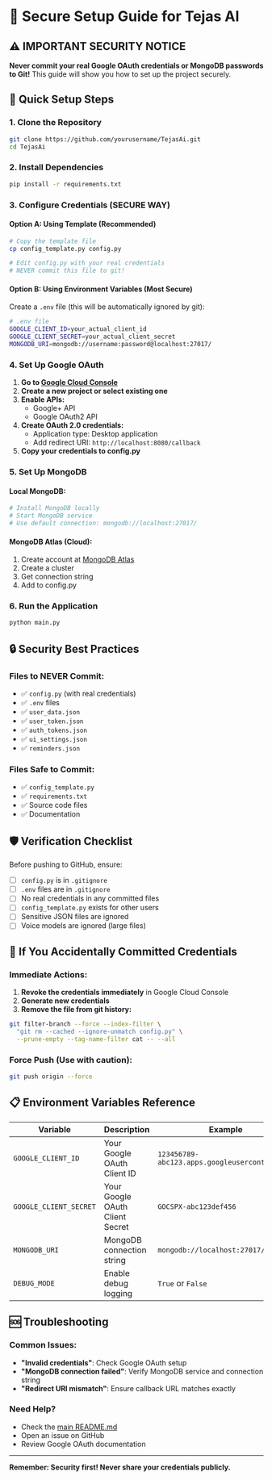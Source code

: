 # 🔐 Secure Setup Guide for Tejas AI

## ⚠️ **IMPORTANT SECURITY NOTICE**

**Never commit your real Google OAuth credentials or MongoDB passwords to Git!** This guide will show you how to set up the project securely.

## 🚀 **Quick Setup Steps**

### 1. **Clone the Repository**
```bash
git clone https://github.com/yourusername/TejasAi.git
cd TejasAi
```

### 2. **Install Dependencies**
```bash
pip install -r requirements.txt
```

### 3. **Configure Credentials (SECURE WAY)**

#### **Option A: Using Template (Recommended)**
```bash
# Copy the template file
cp config_template.py config.py

# Edit config.py with your real credentials
# NEVER commit this file to git!
```

#### **Option B: Using Environment Variables (Most Secure)**
Create a `.env` file (this will be automatically ignored by git):
```bash
# .env file
GOOGLE_CLIENT_ID=your_actual_client_id
GOOGLE_CLIENT_SECRET=your_actual_client_secret
MONGODB_URI=mongodb://username:password@localhost:27017/
```

### 4. **Set Up Google OAuth**

1. **Go to [Google Cloud Console](https://console.cloud.google.com/)**
2. **Create a new project or select existing one**
3. **Enable APIs:**
   - Google+ API
   - Google OAuth2 API
4. **Create OAuth 2.0 credentials:**
   - Application type: Desktop application
   - Add redirect URI: `http://localhost:8080/callback`
5. **Copy your credentials to config.py**

### 5. **Set Up MongoDB**

#### **Local MongoDB:**
```bash
# Install MongoDB locally
# Start MongoDB service
# Use default connection: mongodb://localhost:27017/
```

#### **MongoDB Atlas (Cloud):**
1. Create account at [MongoDB Atlas](https://www.mongodb.com/atlas)
2. Create a cluster
3. Get connection string
4. Add to config.py

### 6. **Run the Application**
```bash
python main.py
```

## 🔒 **Security Best Practices**

### **Files to NEVER Commit:**
- ✅ `config.py` (with real credentials)
- ✅ `.env` files
- ✅ `user_data.json`
- ✅ `user_token.json`
- ✅ `auth_tokens.json`
- ✅ `ui_settings.json`
- ✅ `reminders.json`

### **Files Safe to Commit:**
- ✅ `config_template.py`
- ✅ `requirements.txt`
- ✅ Source code files
- ✅ Documentation

## 🛡️ **Verification Checklist**

Before pushing to GitHub, ensure:

- [ ] `config.py` is in `.gitignore`
- [ ] `.env` files are in `.gitignore`
- [ ] No real credentials in any committed files
- [ ] `config_template.py` exists for other users
- [ ] Sensitive JSON files are ignored
- [ ] Voice models are ignored (large files)

## 🚨 **If You Accidentally Committed Credentials**

### **Immediate Actions:**
1. **Revoke the credentials immediately** in Google Cloud Console
2. **Generate new credentials**
3. **Remove the file from git history:**
```bash
git filter-branch --force --index-filter \
  "git rm --cached --ignore-unmatch config.py" \
  --prune-empty --tag-name-filter cat -- --all
```

### **Force Push (Use with caution):**
```bash
git push origin --force
```

## 📋 **Environment Variables Reference**

| Variable | Description | Example |
|----------|-------------|---------|
| `GOOGLE_CLIENT_ID` | Your Google OAuth Client ID | `123456789-abc123.apps.googleusercontent.com` |
| `GOOGLE_CLIENT_SECRET` | Your Google OAuth Client Secret | `GOCSPX-abc123def456` |
| `MONGODB_URI` | MongoDB connection string | `mongodb://localhost:27017/` |
| `DEBUG_MODE` | Enable debug logging | `True` or `False` |

## 🆘 **Troubleshooting**

### **Common Issues:**
- **"Invalid credentials"**: Check Google OAuth setup
- **"MongoDB connection failed"**: Verify MongoDB service and connection string
- **"Redirect URI mismatch"**: Ensure callback URL matches exactly

### **Need Help?**
- Check the [main README.md](README.md)
- Open an issue on GitHub
- Review Google OAuth documentation

---

**Remember: Security first! Never share your credentials publicly.**

